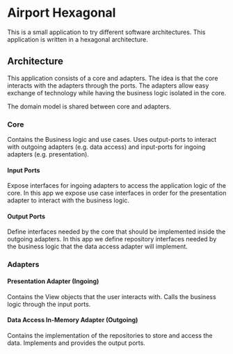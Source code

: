 # Airport Hexagonal

This is a small application to try different software architectures. This application is written in a hexagonal architecture.

## Architecture

This application consists of a core and adapters. The idea is that the core interacts with the adapters through the ports. The adapters allow easy exchange of technology while having the business logic isolated in the core.

The domain model is shared between core and adapters.

### Core

Contains the Business logic and use cases. Uses output-ports to interact with outgoing adapters (e.g. data access) and input-ports for ingoing adapters (e.g. presentation).

#### Input Ports

Expose interfaces for ingoing adapters to access the application logic of the core.
In this app we expose use case interfaces in order for the presentation adapter to interact with the business logic.

#### Output Ports

Define interfaces needed by the core that should be implemented inside the outgoing adapters.
In this app we define repository interfaces needed by the business logic that the data access adapter will implement.

### Adapters

#### Presentation Adapter (Ingoing)

Contains the View objects that the user interacts with. Calls the business logic through the input ports. 

#### Data Access In-Memory Adapter (Outgoing)

Contains the implementation of the repositories to store and access the data. Implements and provides the output ports. 
